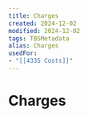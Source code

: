 ```yaml
---
title: Charges
created: 2024-12-02
modified: 2024-12-02
tags: TBSMetadata
alias: Charges
usedFor:
- "[[4335 Costs]]"
---
```

# Charges
